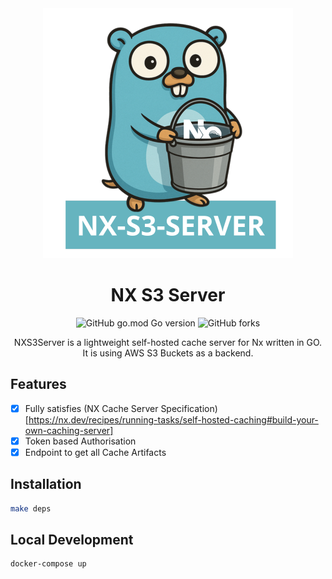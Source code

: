 <div align="center">

<img src="readme/nx-s3-server-transparent.png" width="400px">

# NX S3 Server

![GitHub go.mod Go version](https://img.shields.io/github/go-mod/go-version/mjarmoc/nx-s3-server?style=flat)
![GitHub forks](https://img.shields.io/github/forks/mjarmoc/nx-s3-server?style=flat)

NXS3Server is a lightweight self-hosted cache server for Nx written in GO.<br/>
It is using AWS S3 Buckets as a backend.

</div>

## Features

- [x] Fully satisfies (NX Cache Server Specification)[https://nx.dev/recipes/running-tasks/self-hosted-caching#build-your-own-caching-server]
- [x] Token based Authorisation
- [x] Endpoint to get all Cache Artifacts

## Installation

```sh
make deps
```

## Local Development

```sh
docker-compose up
```
